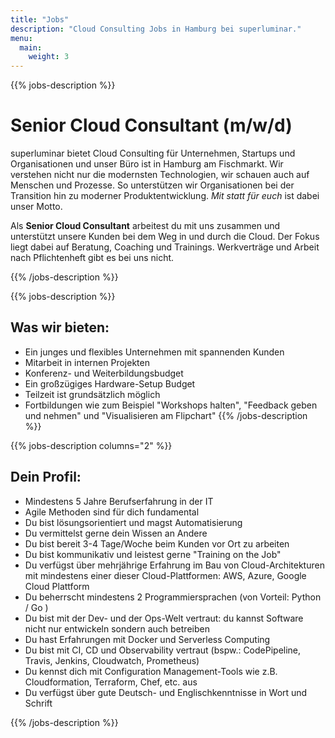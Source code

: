 ```yaml
---
title: "Jobs"
description: "Cloud Consulting Jobs in Hamburg bei superluminar."
menu:
  main:
    weight: 3
---
```


<div class="jobs-container
">
{{% jobs-description %}}

# Senior Cloud Consultant (m/w/d)

superluminar bietet Cloud Consulting für Unternehmen, Startups und Organisationen und unser Büro ist in Hamburg am Fischmarkt.
Wir verstehen nicht nur die modernsten Technologien, wir schauen auch auf Menschen und Prozesse. So unterstützen wir Organisationen bei der Transition hin zu moderner Produktentwicklung. _Mit statt für euch_ ist dabei unser Motto.

Als **Senior Cloud Consultant** arbeitest du mit uns zusammen und unterstützt unsere Kunden bei dem Weg in und durch die Cloud.
Der Fokus liegt dabei auf Beratung, Coaching und Trainings. Werkverträge und Arbeit nach Pflichtenheft gibt es bei uns nicht.

{{% /jobs-description %}}

{{% jobs-description %}}

## Was wir bieten:

- Ein junges und flexibles Unternehmen mit spannenden Kunden
- Mitarbeit in internen Projekten
- Konferenz- und Weiterbildungsbudget
- Ein großzügiges Hardware-Setup Budget
- Teilzeit ist grundsätzlich möglich
- Fortbildungen wie zum Beispiel "Workshops halten", "Feedback geben und nehmen" und "Visualisieren am Flipchart"
  {{% /jobs-description %}}

{{% jobs-description columns="2" %}}

## Dein Profil:

- Mindestens 5 Jahre Berufserfahrung in der IT
- Agile Methoden sind für dich fundamental
- Du bist lösungsorientiert und magst Automatisierung
- Du vermittelst gerne dein Wissen an Andere
- Du bist bereit 3-4 Tage/Woche beim Kunden vor Ort zu arbeiten
- Du bist kommunikativ und leistest gerne "Training on the Job"
- Du verfügst über mehrjährige Erfahrung im Bau von Cloud-Architekturen mit mindestens einer dieser Cloud-Plattformen: AWS, Azure, Google Cloud Plattform
- Du beherrscht mindestens 2 Programmiersprachen (von Vorteil: Python / Go )
- Du bist mit der Dev- und der Ops-Welt vertraut: du kannst Software nicht nur entwickeln sondern auch betreiben
- Du hast Erfahrungen mit Docker und Serverless Computing
- Du bist mit CI, CD und Observability vertraut (bspw.: CodePipeline, Travis, Jenkins, Cloudwatch, Prometheus)
- Du kennst dich mit Configuration Management-Tools wie z.B. Cloudformation, Terraform, Chef, etc. aus
- Du verfügst über gute Deutsch- und Englischkenntnisse in Wort und Schrift

{{% /jobs-description %}}

</div>
